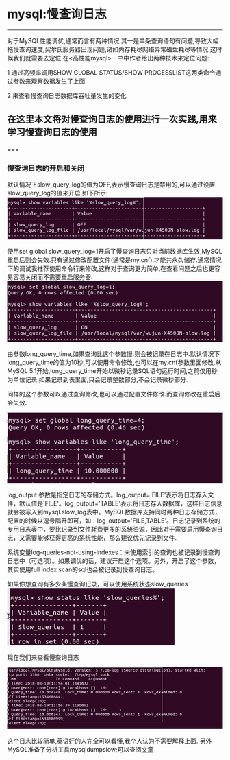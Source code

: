 mysql:慢查询日志
===
---

对于MySQL性能调优,通常而言有两种情况.其一是单条查询语句有问题,导致大幅拖慢查询速度,契尔氏服务器出现问题,诸如内存耗尽网络异常磁盘耗尽等情况.这时候我们就需要去定位.在<高性能mysql>一书中作者给出两种技术来定位问题:

1 通过高频率调用SHOW GLOBAL STATUS/SHOW PROCESSLIST这两类命令通过参数来观察数据发生了上面.

2 来查看慢查询日志数据库吞吐量发生的变化

在这里本文将对慢查询日志的使用进行一次实践,用来学习慢查询日志的使用
---
===

### 慢查询日志的开启和关闭

默认情况下slow_query_log的值为OFF,表示慢查询日志是禁用的,可以通过设置slow_query_log的值来开启,如下所示:
![query](8-19/open_log.png)

使用set global slow_query_log=1开启了慢查询日志只对当前数据库生效,MySQL重启后则会失效.只有通过修改配置文件(通常是my.cnf),才能共永久储存.通常情况下的调试我推荐使用命令行来修改,这样对于查询更为简单,在查看问题之后也更容易容易关闭而不需要重启服务器.
![query](8-19/open_log1.png)

 由参数long_query_time,如果查询比这个参数慢.则会被记录在日志中.默认情况下long_query_time的值为10秒,可以使用命令修改,也可以在my.cnf参数里面修改.从MySQL 5.1开始,long_query_time开始以微秒记录SQL语句运行时间,之前仅用秒为单位记录.如果记录到表里面,只会记录整数部分,不会记录微秒部分.

 同样的这个参数可以通过查询修改,也可以通过配置文件修改.而查询修改在重启后会失效.

 ![query](8-19/query_time.png)

 log_output 参数是指定日志的存储方式。log_output='FILE'表示将日志存入文件，默认值是'FILE'。log_output='TABLE'表示将日志存入数据库，这样日志信息就会被写入到mysql.slow_log表中。MySQL数据库支持同时两种日志存储方式，配置的时候以逗号隔开即可，如：log_output='FILE,TABLE'。日志记录到系统的专用日志表中，要比记录到文件耗费更多的系统资源，因此对于需要启用慢查询日志，又需要能够获得更高的系统性能，那么建议优先记录到文件.

 系统变量log-queries-not-using-indexes：未使用索引的查询也被记录到慢查询日志中（可选项）。如果调优的话，建议开启这个选项。另外，开启了这个参数，其实使用full index scan的sql也会被记录到慢查询日志。

 如果你想查询有多少条慢查询记录，可以使用系统状态slow_queries
![query](8-19/slow.png)

现在我们来查看慢查询日志

![query](8-19/log.png)

这个日志比较简单,英语好的人完全可以看懂,我个人认为不需要解释上面.
另外MySQL准备了分析工具mysqldumpslow;可以查阅[文章](https://www.cnblogs.com/moss_tan_jun/p/8025504.html)
